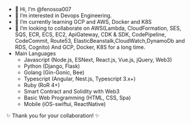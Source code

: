 - 👋 Hi, I’m @fenosoa007
- 👀 I’m interested in Devops Engineering.
- 🌱 I’m currently learning GCP and AWS, Docker and K8S
- 💞️ I’m looking to collaborate on AWS(Lambda, CloudFormation, SES, SQS, ECR, ECS, EC2, ApiGateway, CDK & SDK, CodePipeline, CodeCommit, Route53, ElasticBeanstalk,CloudWatch,DynamoDb and RDS, Cognito) And GCP, Docker, K8S for a long time.
- Main Languages
   -  Javascript (Node.js, ESNext, React.js, Vue.js, jQuery, Web3)
   -  Python (Django, Flask)
   -  Golang (Gin-Gonic, Bee)
   -  Typescript (Angular, Nest.js, Typescript 3.x+)
   -  Ruby (RoR 4+)
   -  Smart Contract and Solidity with Web3
   -  Basic Web Programming (HTML, CSS, Spa) 
   -  Mobile (iOS-swiftui, ReactNative)

✨  Thank you for your collaboration! ✨
<!---
fenosoa007/fenosoa007 is a ✨ special ✨ repository because its `README.md` (this file) appears on your GitHub profile.
You can click the Preview link to take a look at your changes.
--->
